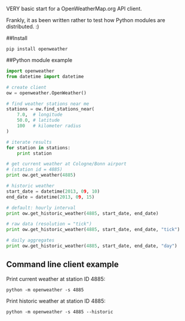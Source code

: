 VERY basic start for a OpenWeatherMap.org API client.

Frankly, it as been written rather to test how Python modules are distributed. :)

##Install

    pip install openweather

##Python module example
    
```python
import openweather
from datetime import datetime

# create client
ow = openweather.OpenWeather()

# find weather stations near me
stations = ow.find_stations_near(
	7.0,  # longitude
	50.0, # latitude
	100   # kilometer radius
)

# iterate results
for station in stations:
	print station

# get current weather at Cologne/Bonn airport
# (station id = 4885)
print ow.get_weather(4885)

# historic weather
start_date = datetime(2013, 09, 10)
end_date = datetime(2013, 09, 15)

# default: hourly interval
print ow.get_historic_weather(4885, start_date, end_date)

# raw data (resolution = "tick")
print ow.get_historic_weather(4885, start_date, end_date, "tick")

# daily aggregates
print ow.get_historic_weather(4885, start_date, end_date, "day")
```

## Command line client example

Print current weather at station ID 4885:

```
python -m openweather -s 4885
```

Print historic weather at station ID 4885:

```
python -m openweather -s 4885 --historic
```

